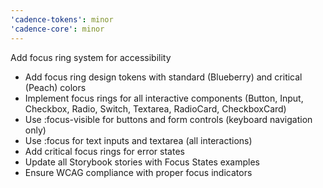 ```yaml
---
'cadence-tokens': minor
'cadence-core': minor
---
```


Add focus ring system for accessibility

- Add focus ring design tokens with standard (Blueberry) and critical (Peach) colors
- Implement focus rings for all interactive components (Button, Input, Checkbox, Radio, Switch, Textarea, RadioCard, CheckboxCard)
- Use :focus-visible for buttons and form controls (keyboard navigation only)
- Use :focus for text inputs and textarea (all interactions)
- Add critical focus rings for error states
- Update all Storybook stories with Focus States examples
- Ensure WCAG compliance with proper focus indicators

